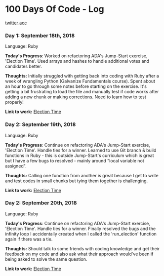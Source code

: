 # 100 Days Of Code - Log
[twitter acc](https://twitter.com/adriennemclim)


### Day 1: September 18th, 2018
Language: Ruby

**Today's Progress**: Worked on refactoring ADA's Jump-Start exercise, 'Election Time'. Used arrays and hashes to handle additional votes and candidates better.

**Thoughts:** Initially struggled with getting back into coding with Ruby after a week of wrangling Python (Galvanize Fundamentals course).  Spent about an hour to go through some notes before starting on the exercise. It's getting a bit frustrating to load the file and manually test if code works after adding a new chunk or making corrections. Need to learn how to test properly!

**Link to work:** [Election Time](https://github.com/adriennelim/jump-start/blob/master/exercise/election_time_enhanced.rb)


### Day 2: September 19th, 2018
Language: Ruby

**Today's Progress**: Continue on refactoring ADA's Jump-Start exercise, 'Election Time'. Handle ties for a winner. 
Learned to use Git branch & build functions in Ruby - this is outside Jump-Start's curriculum which is great but I have a few bugs to resolved - mainly around "local variable not assigned".

**Thoughts:** 
Calling one function from another is great because I get to write and test codes in small chunks but tying them together is challenging. 

**Link to work:** [Election Time](https://github.com/adriennelim/jump-start/blob/master/exercise/election_time_enhanced.rb)

### Day 2: September 20th, 2018
Language: Ruby

**Today's Progress**: Continue on refactoring ADA's Jump-Start exercise, 'Election Time'. Handle ties for a winner. 
Finally resolved the bugs and the infinity loop I accidentally created when I called the 'run_election' function again if there was a tie.

**Thoughts:** 
Should talk to some friends with coding knowledge and get their feedback on my code and also ask what their approach would've been if being asked to solve the same question. 

**Link to work:** [Election Time](https://github.com/adriennelim/jump-start/blob/master/exercise/election_time_enhanced.rb)
